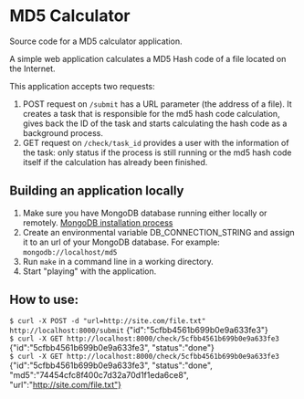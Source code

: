 # MD5 Calculator

Source code for a MD5 calculator application.

A simple web application calculates a MD5 Hash code of a file located on the Internet.

This application accepts two requests:
1. POST request on `/submit` has a URL parameter (the address of a file). It creates a task that is responsible for the md5 hash code calculation, gives back the ID of the task and starts calculating the hash code as a background process.
2. GET request on `/check/task_id` provides a user with the information of the task: only status if the process is still running or the md5 hash code itself if the calculation has already been finished.

## Building an application locally

1. Make sure you have MongoDB database running either locally or remotely. [MongoDB installation process](https://docs.mongodb.com/manual/installation/)
2. Create an environmental variable DB_CONNECTION_STRING and assign it to an url of your MongoDB database. For example: `mongodb://localhost/md5`
3. Run `make` in a command line in a working directory.
4. Start "playing" with the application.

## How to use:
```$ curl -X POST -d "url=http://site.com/file.txt" http://localhost:8000/submit```
{"id":"5cfbb4561b699b0e9a633fe3"}   
```$ curl -X GET http://localhost:8000/check/5cfbb4561b699b0e9a633fe3```    
{"id":"5cfbb4561b699b0e9a633fe3", "status":"done"}  
```$ curl -X GET http://localhost:8000/check/5cfbb4561b699b0e9a633fe3```    
{"id":"5cfbb4561b699b0e9a633fe3", "status":"done", "md5":"74454cfc8f400c7d32a70d1f1eda6ce8", "url":"http://site.com/file.txt"}  

